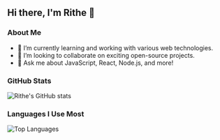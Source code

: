## Hi there, I'm Rithe 👋

### About Me

- 🌱 I’m currently learning and working with various web technologies.
- 👯 I’m looking to collaborate on exciting open-source projects.
- 💬 Ask me about JavaScript, React, Node.js, and more!

### GitHub Stats

![Rithe's GitHub stats](https://github-readme-stats.vercel.app/api?username=rithery&show_icons=true&theme=radical)

### Languages I Use Most

![Top Languages](https://github-readme-stats.vercel.app/api/top-langs/?username=rithery&layout=compact&theme=radical)
